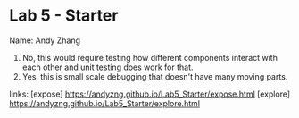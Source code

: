 # Lab 5 - Starter

Name: Andy Zhang

1. No, this would require testing how different components interact with each other and unit testing does work for that.
2. Yes, this is small scale debugging that doesn't have many moving parts.

links:
[expose] https://andyzng.github.io/Lab5_Starter/expose.html
[explore] https://andyzng.github.io/Lab5_Starter/explore.html
